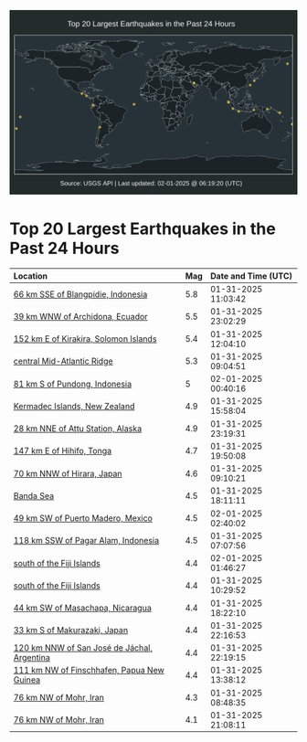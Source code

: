 ![Map](./map.png)

# Top 20 Largest Earthquakes in the Past 24 Hours

| Location | Mag | Date and Time (UTC) |
|:---|:---|:---|
| [66 km SSE of Blangpidie, Indonesia](https://earthquake.usgs.gov/earthquakes/eventpage/us7000pa9d) | 5.8 | 01-31-2025 11:03:42 |
| [39 km WNW of Archidona, Ecuador](https://earthquake.usgs.gov/earthquakes/eventpage/us7000pahy) | 5.5 | 01-31-2025 23:02:29 |
| [152 km E of Kirakira, Solomon Islands](https://earthquake.usgs.gov/earthquakes/eventpage/us7000paai) | 5.4 | 01-31-2025 12:04:10 |
| [central Mid-Atlantic Ridge](https://earthquake.usgs.gov/earthquakes/eventpage/us7000pa8p) | 5.3 | 01-31-2025 09:04:51 |
| [81 km S of Pundong, Indonesia](https://earthquake.usgs.gov/earthquakes/eventpage/us7000paiv) | 5 | 02-01-2025 00:40:16 |
| [Kermadec Islands, New Zealand](https://earthquake.usgs.gov/earthquakes/eventpage/us7000pabn) | 4.9 | 01-31-2025 15:58:04 |
| [28 km NNE of Attu Station, Alaska](https://earthquake.usgs.gov/earthquakes/eventpage/us7000pai0) | 4.9 | 01-31-2025 23:19:31 |
| [147 km E of Hihifo, Tonga](https://earthquake.usgs.gov/earthquakes/eventpage/us7000pagf) | 4.7 | 01-31-2025 19:50:08 |
| [70 km NNW of Hirara, Japan](https://earthquake.usgs.gov/earthquakes/eventpage/us7000pa8q) | 4.6 | 01-31-2025 09:10:21 |
| [Banda Sea](https://earthquake.usgs.gov/earthquakes/eventpage/us7000pafc) | 4.5 | 01-31-2025 18:11:11 |
| [49 km SW of Puerto Madero, Mexico](https://earthquake.usgs.gov/earthquakes/eventpage/us7000pak3) | 4.5 | 02-01-2025 02:40:02 |
| [118 km SSW of Pagar Alam, Indonesia](https://earthquake.usgs.gov/earthquakes/eventpage/us7000pa85) | 4.5 | 01-31-2025 07:07:56 |
| [south of the Fiji Islands](https://earthquake.usgs.gov/earthquakes/eventpage/us7000pajs) | 4.4 | 02-01-2025 01:46:27 |
| [south of the Fiji Islands](https://earthquake.usgs.gov/earthquakes/eventpage/us7000pa98) | 4.4 | 01-31-2025 10:29:52 |
| [44 km SW of Masachapa, Nicaragua](https://earthquake.usgs.gov/earthquakes/eventpage/us7000pafh) | 4.4 | 01-31-2025 18:22:10 |
| [33 km S of Makurazaki, Japan](https://earthquake.usgs.gov/earthquakes/eventpage/us7000pahr) | 4.4 | 01-31-2025 22:16:53 |
| [120 km NNW of San José de Jáchal, Argentina](https://earthquake.usgs.gov/earthquakes/eventpage/us7000pahs) | 4.4 | 01-31-2025 22:19:15 |
| [111 km NW of Finschhafen, Papua New Guinea](https://earthquake.usgs.gov/earthquakes/eventpage/us7000paau) | 4.4 | 01-31-2025 13:38:12 |
| [76 km NW of Mohr, Iran](https://earthquake.usgs.gov/earthquakes/eventpage/us7000pa8l) | 4.3 | 01-31-2025 08:48:35 |
| [76 km NW of Mohr, Iran](https://earthquake.usgs.gov/earthquakes/eventpage/us7000pahk) | 4.1 | 01-31-2025 21:08:11 |
